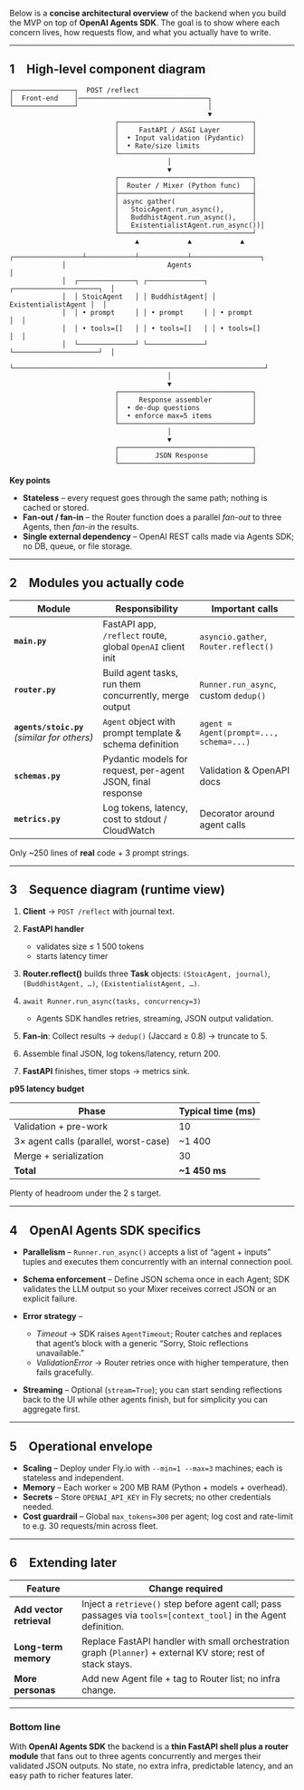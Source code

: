 Below is a **concise architectural overview** of the backend when you build the MVP on top of **OpenAI Agents SDK**. The goal is to show where each concern lives, how requests flow, and what you actually have to write.

---

## 1 High-level component diagram

```text
┌───────────────┐  POST /reflect
│  Front-end    │────────────────────────────────┐
└───────────────┘                                │
                                                 ▼
                          ┌─────────────────────────────────┐
                          │     FastAPI / ASGI Layer        │
                          │  • Input validation (Pydantic)  │
                          │  • Rate/size limits             │
                          └─────────────────────────────────┘
                                       │
                                       ▼
                          ┌─────────────────────────────────┐
                          │  Router / Mixer (Python func)   │
                          ├─────────────────────────────────┤
                          │ async gather(                   │
                          │   StoicAgent.run_async(),       │
                          │   BuddhistAgent.run_async(),    │
                          │   ExistentialistAgent.run_async())│
                          └─────────────────────────────────┘
                               ▲            ▲            ▲
             ┌─────────────────┴────────────┴────────────┴─────────────────┐
             │                         Agents                               │
             │  ┌──────────────┐ ┌──────────────┐ ┌─────────────────────┐  │
             │  │ StoicAgent   │ │ BuddhistAgent│ │ ExistentialistAgent │  │
             │  │ • prompt     │ │ • prompt     │ │ • prompt            │  │
             │  │ • tools=[]   │ │ • tools=[]   │ │ • tools=[]          │  │
             │  └──────────────┘ └──────────────┘ └─────────────────────┘  │
             └──────────────────────────────────────────────────────────────┘
                                       │
                                       ▼
                          ┌─────────────────────────────────┐
                          │     Response assembler          │
                          │  • de-dup questions             │
                          │  • enforce max=5 items          │
                          └─────────────────────────────────┘
                                       │
                                       ▼
                          ┌─────────────────────────────────┐
                          │         JSON Response           │
                          └─────────────────────────────────┘
```

**Key points**

* **Stateless** – every request goes through the same path; nothing is cached or stored.
* **Fan-out / fan-in** – the Router function does a parallel *fan-out* to three Agents, then *fan-in* the results.
* **Single external dependency** – OpenAI REST calls made via Agents SDK; no DB, queue, or file storage.

---

## 2 Modules you actually code

| Module                                       | Responsibility                                              | Important calls                         |
| -------------------------------------------- | ----------------------------------------------------------- | --------------------------------------- |
| **`main.py`**                                | FastAPI app, `/reflect` route, global `OpenAI` client init  | `asyncio.gather`, `Router.reflect()`    |
| **`router.py`**                              | Build agent tasks, run them concurrently, merge output      | `Runner.run_async`, custom `dedup()`    |
| **`agents/stoic.py`** *(similar for others)* | `Agent` object with prompt template & schema definition     | `agent = Agent(prompt=..., schema=...)` |
| **`schemas.py`**                             | Pydantic models for request, per-agent JSON, final response | Validation & OpenAPI docs               |
| **`metrics.py`**                             | Log tokens, latency, cost to stdout / CloudWatch            | Decorator around agent calls            |

Only \~250 lines of **real** code + 3 prompt strings.

---

## 3 Sequence diagram (runtime view)

1. **Client** → `POST /reflect` with journal text.
2. **FastAPI handler**

   * validates size ≤ 1 500 tokens
   * starts latency timer
3. **Router.reflect()** builds three **Task** objects: `(StoicAgent, journal)`, `(BuddhistAgent, …)`, `(ExistentialistAgent, …)`.
4. `await Runner.run_async(tasks, concurrency=3)`

   * Agents SDK handles retries, streaming, JSON output validation.
5. **Fan-in**: Collect results → `dedup()` (Jaccard ≥ 0.8) → truncate to 5.
6. Assemble final JSON, log tokens/latency, return 200.
7. **FastAPI** finishes, timer stops → metrics sink.

**p95 latency budget**

| Phase                                 | Typical time (ms) |
| ------------------------------------- | ----------------- |
| Validation + pre-work                 | 10                |
| 3× agent calls (parallel, worst-case) | \~1 400           |
| Merge + serialization                 | 30                |
| **Total**                             | **\~1 450 ms**    |

Plenty of headroom under the 2 s target.

---

## 4 OpenAI Agents SDK specifics

* **Parallelism** – `Runner.run_async()` accepts a list of “agent + inputs” tuples and executes them concurrently with an internal connection pool.
* **Schema enforcement** – Define JSON schema once in each Agent; SDK validates the LLM output so your Mixer receives correct JSON or an explicit failure.
* **Error strategy** –

  * *Timeout* → SDK raises `AgentTimeout`; Router catches and replaces that agent’s block with a generic “Sorry, Stoic reflections unavailable.”
  * *ValidationError* → Router retries once with higher temperature, then fails gracefully.
* **Streaming** – Optional (`stream=True`); you can start sending reflections back to the UI while other agents finish, but for simplicity you can aggregate first.

---

## 5 Operational envelope

* **Scaling** – Deploy under Fly.io with `--min=1 --max=3` machines; each is stateless and independent.
* **Memory** – Each worker ≈ 200 MB RAM (Python + models + overhead).
* **Secrets** – Store `OPENAI_API_KEY` in Fly secrets; no other credentials needed.
* **Cost guardrail** – Global `max_tokens=300` per agent; log cost and rate-limit to e.g. 30 requests/min across fleet.

---

## 6 Extending later

| Feature                  | Change required                                                                                                 |
| ------------------------ | --------------------------------------------------------------------------------------------------------------- |
| **Add vector retrieval** | Inject a `retrieve()` step before agent call; pass passages via `tools=[context_tool]` in the Agent definition. |
| **Long-term memory**     | Replace FastAPI handler with small orchestration graph (`Planner`) + external KV store; rest of stack stays.    |
| **More personas**        | Add new Agent file + tag to Router list; no infra change.                                                       |

---

### Bottom line

With **OpenAI Agents SDK** the backend is a **thin FastAPI shell plus a router module** that fans out to three agents concurrently and merges their validated JSON outputs. No state, no extra infra, predictable latency, and an easy path to richer features later.
